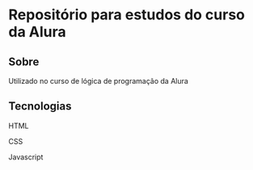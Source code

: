 <h1>Repositório para estudos do curso da Alura</h1>
<h2>Sobre</h2>
<p>Utilizado no curso de lógica de programação da Alura</p>

## Tecnologias 
<p>HTML</p>
<p>CSS</p>
<p>Javascript</p>
